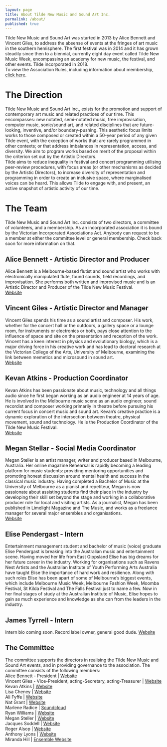```yaml
---
layout: page
title: About Tilde New Music and Sound Art Inc.
permalink: /about/
published: true
---
```

Tilde New Music and Sound Art was started in 2013 by Alice Bennett and Vincent Giles, to address the absense of events at the fringes of art music in the southern hemisphere. The first festival was in 2014 and it has grown steadily since then to a biennial, currently eight day event called Tilde New Music Week, encompassing an academy for new music, the festival, and other events. Tilde incorporated in 2018.<br />
To view the Association Rules, including information about membership, [click here](/images/Tilde_RULES.pdf).

# The Direction
Tilde New Music and Sound Art Inc., exists for the promotion and support of contemporary art music and related practices of our time. This encompasses: new notated, semi-notated music, free improvisation, computer music, sonic/sound art, and related disciplines that are future-looking, inventive, and/or boundary-pushing. This aesthetic focus limits works to those composed or created within a 50-year period of any given Tilde event, with the exception of works that: are rarely programmed in other contexts; or that address imbalances in representation, access, and diversity. We aim to program works based on merit of the proposal within the criterion set out by the Artistic Directors.<br />
Tilde aims to reduce inequality in festival and concert programming utilising peer-review procedures, with focus areas (or other mechanisms as decided by the Artistic Directors), to increase diversity of representation and programming in order to create an inclusive space, where marginalised voices can be heard. This allows Tilde to engage with, and present, an active snapshot of artistic activity of our time.

# The Team
Tilde New Music and Sound Art Inc. consists of two directors, a committee of volunteers, and a membership. As an incorporated association it is bound by the Victorian Incorporated Associations Act. Anybody can request to be a member at either the committee level or general membership. Check back soon for more information on that. 

## Alice Bennett - Artistic Director and Producer
Alice Bennett is a Melbourne-based flutist and sound artist who works with electronically manipulated flute, found sounds, field recordings, and improvisation. She performs both written and improvised music and is an Artistic Director and Producer of the Tilde New Music Festival.<br />
[Website](http://www.alicebennett.net)

## Vincent Giles - Artistic Director and Manager
Vincent Giles spends his time as a sound artist and composer. His work, whether for the concert hall or the outdoors, a gallery space or a lounge room, for instruments or electronics or both, pays close attention to the influence of space and site on the presentation and reception of the work. Vincent has a keen interest in physics and evolutionary biology, which is a major driving force in his creative work and has lead to doctoral research at the Victorian College of the Arts, University of Melbourne, examining the link between memetics and microsound in sound art.<br />
[Website](http://www.vgiles.net)

## Kevan Atkins - Production Coordinator
Kevan Atkins has been passionate about music, technology and all things audio since he first began working as an audio engineer at 14 years of age. He is involved in the Melbourne music scene as an audio engineer, sound recordist and composer working primarily in theatre before pursuing his current focus in concert music and sound art. Kevan’s creative practice is a dynamic exploration of the intersection between theatre, physical movement, sound and technology. He is the Production Coordinator of the Tilde New Music Festival.<br />
[Website](http://www.vgiles.net)

## Megan Stellar - Social Media Coordinator
Megan Steller is an artist manager, writer and producer based in Melbourne, Australia. Her online magazine Rehearsal is rapidly becoming a leading platform for music students: providing mentoring opportunities and promoting honest discussion around mental health and success in the classical music industry. Having completed a Bachelor of Music at the University of Melbourne as a pianist and repetiteur, Megan is now passionate about assisting students find their place in the industry by developing their skill set beyond the stage and working in a collaborative producer role for local and visiting artists. As a journalist, Megan has been published in Limelight Magazine and The Music, and works as a freelance manager for several major ensembles and organisations. <br />
[Website](http://www.megansteller.com)

## Elise Pendergast - Intern
Entertainment management student and bachelor of music (voice) graduate Elise Pendergast is breaking into the Australian music and entertainment scene. Having moved her life from East Gippsland Elise has big dreams for her future career in the industry. Working for organisations such as Ravens Nest Artists and the Australian Institute of Youth Performing Arts Australia have taught Elise the importance of hard work and resilience. Along with such roles Elise has been apart of some of Melbourne’s biggest events, which include Melbourne Music Week, Melbourne Fashion Week, Moomba Festival, St Kilda Festival and The Falls Festival just to name a few. Now in her final stages of study at the Australian Institute of Music, Elise hopes to gain as much experience and knowledge as she can from the leaders in the industry.

## James Tyrrell - Intern
Intern bio coming soon. Record label owner, general good dude.
[Website](http://www.unwoundrecords.com.au)

## The Committee
The committee supports the directors in realising the Tilde New Music and Sound Art events, and in providing governance to the association. The committee consists of the following members:<br />
Alice Bennett - President | [Website](http://www.alicebennett.net)<br />
Vincent Giles - Vice-President, acting-Secretary, acting-Treasurer | [Website](http://www.vgiles.net)<br />
Kevan Atkins | [Website](http://www.kevanatkins.com)<br />
Lisa Cheney | [Website](https://www.lisacheney.com.au)<br />
Ali Fyffe | [Website](https://www.fyffecollection.com)<br />
Nat Grant | [Website](http://www.natgrantmusic.com)<br />
Marlene	Radice | [Soundcloud](https://soundcloud.com/marlene-claudine-pringle-radice)<br />
Ryan Williams | [Website](http://ryanwilliamsrecorder.com)<br />
Megan Steller | [Website](http://www.megansteller.com)<br />
Jacques Soddell | [Website](http://jacquessoddell.com])<br />
Roger	Alsop | [Website](https://sites.google.com/site/rogeralsop/Home)<br />
Anthony Lyons | [Website](http://alyonsmusic.com)<br />
Miranda Hill | [Ensemble Website](https://3shadesblack.com)

